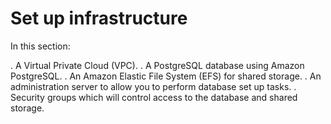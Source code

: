 # Set up infrastructure

In this section:

. A Virtual Private Cloud (VPC).
. A PostgreSQL database using Amazon PostgreSQL.
. An Amazon Elastic File System (EFS) for shared storage.
. An administration server to allow you to perform database set up tasks.
. Security groups which will control access to the database and shared storage.
